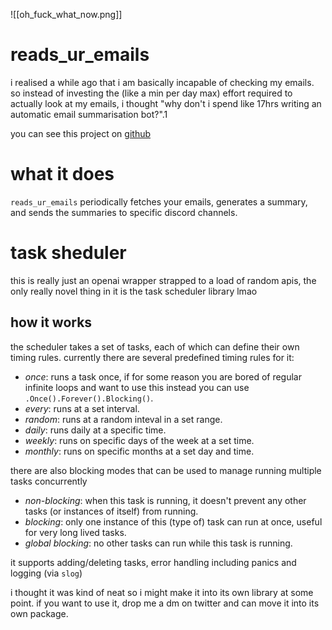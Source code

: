 ![[oh_fuck_what_now.png]]

# reads_ur_emails

i realised a while ago that i am basically incapable of checking my emails. so instead of investing the (like a min per day max) effort required to actually look at my emails, i thought "why don't i spend like 17hrs writing an automatic email summarisation bot?".1

you can see this project on [github](https://github.com/e74000/reads_ur_emails)

# what it does

`reads_ur_emails` periodically fetches your emails, generates a summary, and sends the summaries to specific discord channels.

# task sheduler

this is really just an openai wrapper strapped to a load of random apis, the only really novel thing in it is the task scheduler library lmao

## how it works

the scheduler takes a set of tasks, each of which can define their own timing rules. currently there are several predefined timing rules for it:

- *once*: runs a task once, if for some reason you are bored of regular infinite loops and want to use this instead you can use `.Once().Forever().Blocking()`.
- *every*: runs at a set interval.
- *random*: runs at a random inteval in a set range.
- *daily*: runs daily at a specific time.
- *weekly*: runs on specific days of the week at a set time.
- *monthly*: runs on specific months at a set day and time.

there are also blocking modes that can be used to manage running multiple tasks concurrently

- *non-blocking*: when this task is running, it doesn't prevent any other tasks (or instances of itself) from running.
- *blocking*: only one instance of this (type of) task can run at once, useful for very long lived tasks.
- *global blocking*: no other tasks can run while this task is running.

it supports adding/deleting tasks, error handling including panics and logging (via `slog`)

i thought it was kind of neat so i might make it into its own library at some point. if you want to use it, drop me a dm on twitter and can move it into its own package.
